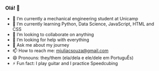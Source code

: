 ### Olá! 👋

- 🔭 I’m currently a mechanical engineering student at Unicamp
- 🌱 I’m currently learning Python, Data Science, JavaScript, HTML and CSS
- 👯 I’m looking to collaborate on anything
- 🤔 I’m looking for help with everything
- 💬 Ask me about my journey
- 📫 How to reach me: mjuliacsouza@gmail.com
- 😄 Pronouns: they/them (ela/dela e ele/dele em PortuguÊs)
- ⚡ Fun fact: I play guitar and I practice Speedcubing

